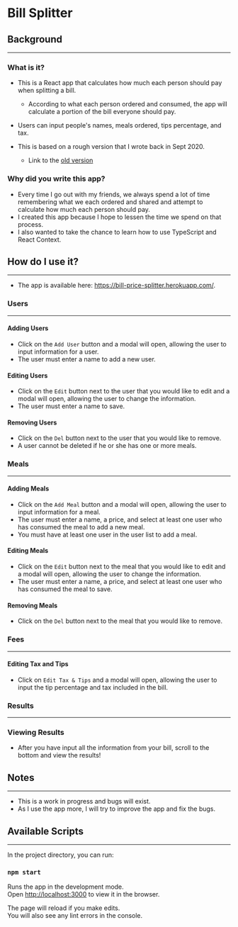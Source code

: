 # Bill Splitter

## Background

---

### What is it?

- This is a React app that calculates how much each person should pay when splitting a bill.
  - According to what each person ordered and consumed, the app will calculate a portion of the bill everyone should pay.
- Users can input people's names, meals ordered, tips percentage, and tax.

- This is based on a rough version that I wrote back in Sept 2020.
  - Link to the [old version](https://github.com/sofia819/bill-splitter-old)

### Why did you write this app?

- Every time I go out with my friends, we always spend a lot of time remembering what we each ordered and shared and attempt to calculate how much each person should pay.
- I created this app because I hope to lessen the time we spend on that process.
- I also wanted to take the chance to learn how to use TypeScript and React Context.

## How do I use it?

---

- The app is available here: https://bill-price-splitter.herokuapp.com/.

### Users

---

#### Adding Users

- Click on the `Add User` button and a modal will open, allowing the user to input information for a user.
- The user must enter a name to add a new user.

#### Editing Users

- Click on the `Edit` button next to the user that you would like to edit and a modal will open, allowing the user to change the information.
- The user must enter a name to save.

#### Removing Users

- Click on the `Del` button next to the user that you would like to remove.
- A user cannot be deleted if he or she has one or more meals.

### Meals

---

#### Adding Meals

- Click on the `Add Meal` button and a modal will open, allowing the user to input information for a meal.
- The user must enter a name, a price, and select at least one user who has consumed the meal to add a new meal.
- You must have at least one user in the user list to add a meal.

#### Editing Meals

- Click on the `Edit` button next to the meal that you would like to edit and a modal will open, allowing the user to change the information.
- The user must enter a name, a price, and select at least one user who has consumed the meal to save.

#### Removing Meals

- Click on the `Del` button next to the meal that you would like to remove.

### Fees

---

#### Editing Tax and Tips

- Click on `Edit Tax & Tips` and a modal will open, allowing the user to input the tip percentage and tax included in the bill.

### Results

---

### Viewing Results

- After you have input all the information from your bill, scroll to the bottom and view the results!

## Notes

---

- This is a work in progress and bugs will exist.
- As I use the app more, I will try to improve the app and fix the bugs.

## Available Scripts

---

In the project directory, you can run:

### `npm start`

Runs the app in the development mode.\
Open [http://localhost:3000](http://localhost:3000) to view it in the browser.

The page will reload if you make edits.\
You will also see any lint errors in the console.
